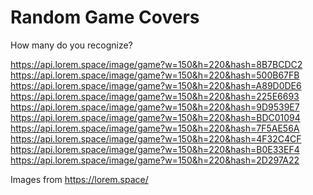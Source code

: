 # Random Game Covers
How many do you recognize?

https://api.lorem.space/image/game?w=150&h=220&hash=8B7BCDC2
https://api.lorem.space/image/game?w=150&h=220&hash=500B67FB
https://api.lorem.space/image/game?w=150&h=220&hash=A89D0DE6
https://api.lorem.space/image/game?w=150&h=220&hash=225E6693
https://api.lorem.space/image/game?w=150&h=220&hash=9D9539E7
https://api.lorem.space/image/game?w=150&h=220&hash=BDC01094
https://api.lorem.space/image/game?w=150&h=220&hash=7F5AE56A
https://api.lorem.space/image/game?w=150&h=220&hash=4F32C4CF
https://api.lorem.space/image/game?w=150&h=220&hash=B0E33EF4
https://api.lorem.space/image/game?w=150&h=220&hash=2D297A22

Images from https://lorem.space/
